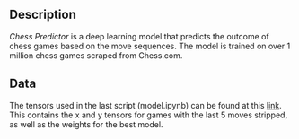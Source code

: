 ## Description
*Chess Predictor* is a deep learning model that predicts the outcome of chess games based on the move sequences. The model is trained on over 1 million chess games scraped from Chess.com.

## Data
The tensors used in the last script (model.ipynb) can be found at this [link](https://drive.google.com/file/d/1PAw4_FNSvBneohZ6c3nlEncy47kYq2fn/view?usp=sharing). This contains the x and y tensors for games with the last 5 moves stripped, as well as the weights for the best model.
